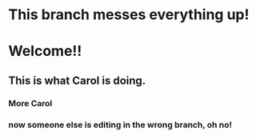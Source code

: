 
# This branch messes everything up!

# Welcome!!

## This is what Carol is doing.

### More Carol

### now someone else is editing in the wrong branch, oh no!